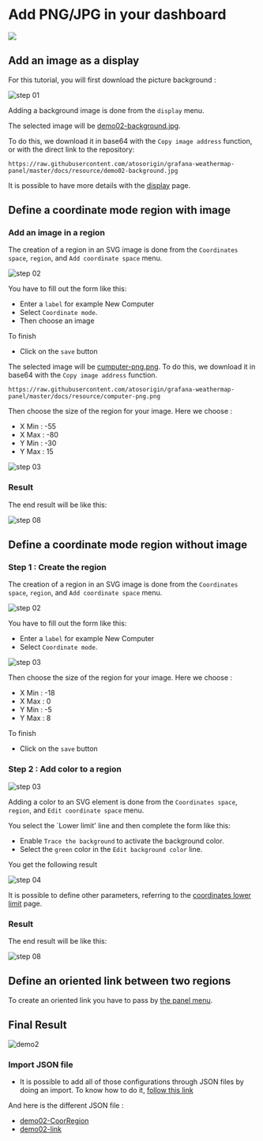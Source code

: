 # Add PNG/JPG in your dashboard
[![](../../screenshots/other/Go-back.png)](README.md)
 
## Add an image as a display
For this tutorial, you will first download the picture background : 


![step 01](../../screenshots/demo/tutorial02/ImagePNG.png)


Adding a background image is done from the `display` menu.

The selected image will be [demo02-background.jpg](../../resource/demo02-background.jpg). 

To do this, we download it in base64 with the `Copy image address` function, or with the direct link to the repository: 

```
https://raw.githubusercontent.com/atosorigin/grafana-weathermap-panel/master/docs/resource/demo02-background.jpg
```

It is possible to have more details with the [display](../editor/display.md) page.




## Define a coordinate mode region with image

### Add an image in a region

The creation of a region in an SVG image is done from the `Coordinates space`, `region`, and `Add coordinate space` menu.

![step 02](../../screenshots/demo/tutorial02/CoordinateMode.png)

You have to fill out the form like this: 

- Enter a `label` for example New Computer
- Select `Coordinate mode`.
- Then choose an image

To finish

- Click on the `save` button


The selected image will be [cumputer-png.png](../../resource/computer-png.png). To do this, we download it in base64 with the `Copy image address` function.

```
https://raw.githubusercontent.com/atosorigin/grafana-weathermap-panel/master/docs/resource/computer-png.png
```


Then choose the size of the region for your image. Here we choose :

- X Min : -55
- X Max : -80 
- Y Min : -30
- Y Max : 15


![step 03](../../screenshots/demo/tutorial02/ImageRegion.png)

### Result

The end result will be like this: 

![step 08](../../screenshots/demo/tutorial02/Result1.png)



## Define a coordinate mode region without image

### Step 1 : Create the region

The creation of a region in an SVG image is done from the `Coordinates space`, `region`, and `Add coordinate space` menu.

![step 02](../../screenshots/demo/tutorial02/CoordinateMode.png)

You have to fill out the form like this: 

- Enter a `label` for example New Computer
- Select `Coordinate mode`.

![step 03](../../screenshots/demo/tutorial02/CoordinateModeNoImage.png)

Then choose the size of the region for your image. Here we choose :

- X Min : -18
- X Max : 0
- Y Min : -5
- Y Max : 8

To finish

- Click on the `save` button

### Step 2 : Add color to a region

![step 03](../../screenshots/demo/tutorial02/LowerLimit.png)


Adding a color to an SVG element is done from the `Coordinates space`, `region`, and `Edit coordinate space` menu.

You select the `Lower limit' line and then complete the form like this: 
 

- Enable `Trace the background` to activate the background color. 
- Select the `green` color in the `Edit background color` line.


You get the following result

![step 04](../../screenshots/demo/tutorial02/Cumputer2.png)


It is possible to define other parameters, referring to the [coordinates lower limit](../editor/coordinates-lower-limit.md) page.

### Result

The end result will be like this: 

![step 08](../../screenshots/demo/tutorial02/Result2.png)

## Define an oriented link between two regions

To create an oriented link you have to pass by [the panel menu](../panel/panel-oriented-link.md).

## Final Result 

![demo2](../../screenshots/demo/tutorial02/Result-final.png)



### Import JSON file

- It is possible to add all of those configurations through JSON files by doing an import. To know how to do it, [follow this link](../editor/import.md)

And here is the different JSON file :

- [demo02-CoorRegion](../../resource/demo02-CoorRegion.json) 
- [demo02-link](../../resource/demo02-link.json)



